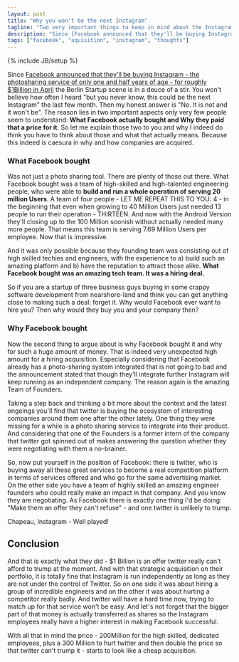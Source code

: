 ```yaml
---
layout: post
title: "Why you won't be the next Instagram"
tagline: "Two very important things to keep in mind about the Instagram-Facebook-Deal"
description: "Since [Facebook announced that they'll be buying Instagram - the photosharing service of only one and half years of age - for roughly $1Billion in April](http://newsroom.fb.com/News/321/Facebook-to-Acquire-Instagram) the Berlin Startup scene is in a deuce of a stir. You won't believe how often I heard 'but you never know, this could be the next Instagram' the last few month. Then my honest answer is 'No. It is not and it won't be'. The reason lies in two important aspects only very few people seem to understand: **What Facebook actually bought and Why they paid that a price for it**. So let me explain those two to you and why I indeed do think you have to think about those and what that actually means. Because this indeed is caesura in why and how companies are acquired. "
tags: ["facebook", "aquisition", "instagram", "thoughts"]
---
```

{% include JB/setup %}

Since [Facebook announced that they'll be buying Instagram - the photosharing service of only one and half years of age - for roughly $1Billion in April](http://newsroom.fb.com/News/321/Facebook-to-Acquire-Instagram) the Berlin Startup scene is in a deuce of a stir. You won't believe how often I heard "but you never know, this could be the next Instagram" the last few month. Then my honest answer is "No. It is not and it won't be". The reason lies in two important aspects only very few people seem to understand: **What Facebook actually bought and Why they paid that a price for it**. So let me explain those two to you and why I indeed do think you have to think about those and what that actually means. Because this indeed is caesura in why and how companies are acquired. 

### What Facebook bought

Was not just a photo sharing tool. There are plenty of those out there. What Facebook bought was a team of high-skilled and high-talented engineering people, who were able to **build and run a whole operation of serving 20 million Users**. A team of four people - LET ME REPEAT THIS TO YOU: 4 - in the beginning that even when growing to 40 Million Users just needed 13 people to run their operation - THIRTEEN. And now with the Android Version they'll closing up to the 100 Million soonish without actually needed many more people. That means this team is serving 7.69 Million Users per employee. Now that is impressive.

And it was only possible because they founding team was consisting out of high skilled techies and engineers, with the experience to a) build such an amazing platform and b) have the reputation to attract those alike. **What Facebook bought was an amazing tech team. It was a hiring deal.**

So if you are a startup of three business guys buying in some crappy software development from nearshore-land and think you can get anything close to making such a deal: forget it. Why would Facebook ever want to hire you? Then why would they buy you and your company then?

### Why Facebook bought

Now the second thing to argue about is why Facebook bought it and why for such a huge amount of money. That is indeed very unexpected high amount for a hiring acquisition. Especially considering that Facebook already has a photo-sharing system integrated that is not going to bad and the announcement stated that though they'll integrate further Instagram will keep running as an independent company. The reason again is the amazing Team of Founders.

Taking a step back and thinking a bit more about the context and the latest ongoings you'll find that twitter is buying the ecosystem of interesting companies around them one after the other lately. One thing they were missing for a while is a photo sharing service to integrate into their product. And considering that one of the Founders is a former intern of the company that twitter got spinned out of makes answering the question whether they were negotiating with them a no-brainer.

So, now put yourself in the position of Facebook: there is twitter, who is buying away all these great services to become a real competition platform in terms of services offered and who go for the same advertising market. On the other side you have a team of highly skilled an amazing engineer founders who could really make an impact in that company. And you know they are negotiating. As Facebook there is exactly one thing I'd be doing: "Make them an offer they can't refuse" - and one twitter is unlikely to trump.

Chapeau, Instagram - Well played!

## Conclusion

And that is exactly what they did - $1 Billion is an offer twitter really can't afford to trump at the moment. And with that strategic acquisition on their portfolio, it is totally fine that Instagram is run independently as long as they are not under the control of Twitter. So on one side it was about hiring a group of incredible engineers and on the other it was about hurting a competitor really badly. And twitter will have a hard time now, trying to match up for that service won't be easy. And let's not forget that the bigger part of that money is actually transferred as shares so the Instagram employees really have a higher interest in making Facebook successful. 

With all that in mind the price - 200Million for the high skilled, dedicated employees, plus a 300 Million to hurt twitter and then double the price so that twitter can't trump it - starts to look like a cheap acquisition. 